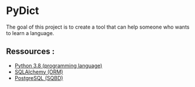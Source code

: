 # PyDict

The goal of this project is to create a tool that can help someone who wants to learn a language.

## Ressources :
- [Python 3.8 (programming language)](https://www.python.org)
- [SQLAlchemy (ORM)](https://www.sqlalchemy.org/)
- [PostgreSQL (SQBD)](https://www.postgresql.org)



